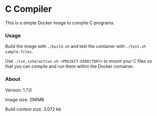 # C Compiler

This is a simple Docker image to compile C programs.

### Usage

Build the image with `./build.sh` and test the container with `./test.sh sample-files`.

Use `./run_interactive.sh <PROJECT-DIRECTORY>` to mount your C files so that you can compile and run them within the Docker container.

### About

Version: 1.7.0

Image size: 296MB

Build context size: 3.072 kb
